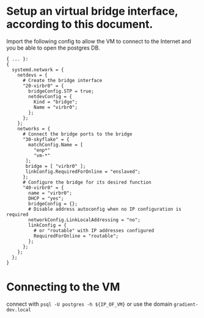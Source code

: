 # Setup an virtual bridge interface, according to this document.

Import the following config to allow the VM to connect to the Internet and you be able to open the postgres DB.
```
{ ... }:
{
  systemd.network = {
    netdevs = {
      # Create the bridge interface
      "20-virbr0" = {
        bridgeConfig.STP = true;
        netdevConfig = {
          Kind = "bridge";
          Name = "virbr0";
        };
      };
    };
    networks = {
      # Connect the bridge ports to the bridge
      "30-skyflake" = {
        matchConfig.Name = [
          "enp*"
          "vm-*"
       ];
       bridge = [ "virbr0" ];
       linkConfig.RequiredForOnline = "enslaved";
      };
      # Configure the bridge for its desired function
      "40-virbr0" = {
        name = "virbr0";
        DHCP = "yes";
        bridgeConfig = {};
        # Disable address autoconfig when no IP configuration is required
        networkConfig.LinkLocalAddressing = "no";
        linkConfig = {
          # or "routable" with IP addresses configured
          RequiredForOnline = "routable";
        };
      };
    };
  };
}
```
# Connecting to the VM
connect with `psql -U postgres -h ${IP_OF_VM}`
or use the domain `gradient-dev.local`
